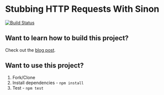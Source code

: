 # Stubbing HTTP Requests With Sinon

[![Build Status](https://travis-ci.org/mjhea0/mocha-chai-sinon.svg?branch=master)](https://travis-ci.org/mjhea0/mocha-chai-sinon)

## Want to learn how to build this project?

Check out the [blog post](http://mherman.org/blog/2017/11/06/stubbing-http-requests-with-sinon).

## Want to use this project?

1. Fork/Clone
1. Install dependencies - `npm install`
1. Test - `npm test`
